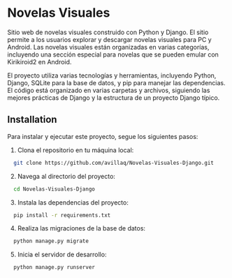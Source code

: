 
# Novelas Visuales

Sitio web de novelas visuales construido con Python y Django. El sitio permite a los usuarios explorar y descargar novelas visuales para PC y Android. Las novelas visuales están organizadas en varias categorías, incluyendo una sección especial para novelas que se pueden emular con Kirikiroid2 en Android.


El proyecto utiliza varias tecnologías y herramientas, incluyendo Python, Django, SQLite para la base de datos, y pip para manejar las dependencias. El código está organizado en varias carpetas y archivos, siguiendo las mejores prácticas de Django y la estructura de un proyecto Django típico.

## Installation

Para instalar y ejecutar este proyecto,  segue los siguientes pasos:

1. Clona el repositorio en tu máquina local:

```bash
  git clone https://github.com/avillaq/Novelas-Visuales-Django.git
```
2. Navega al directorio del proyecto:
```bash
  cd Novelas-Visuales-Django
```
3. Instala las dependencias del proyecto:
```bash
  pip install -r requirements.txt
```
4. Realiza las migraciones de la base de datos:
```bash
  python manage.py migrate
```
5. Inicia el servidor de desarrollo:
```bash
  python manage.py runserver
```
